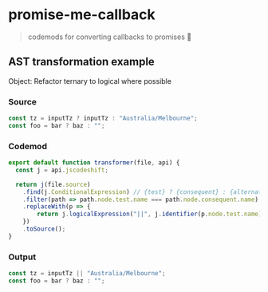 # promise-me-callback
> codemods for converting callbacks to promises 🚀

## AST transformation example
Object: Refactor ternary to logical where possible
### Source
```js
const tz = inputTz ? inputTz : "Australia/Melbourne";
const foo = bar ? baz : "";
```

### Codemod
```js
export default function transformer(file, api) {
  const j = api.jscodeshift;

  return j(file.source)
    .find(j.ConditionalExpression) // {test} ? {consequent} : {alternate}
  	.filter(path => path.node.test.name === path.node.consequent.name)
 	.replaceWith(p => {
    	return j.logicalExpression("||", j.identifier(p.node.test.name), p.node.alternate)
    })
    .toSource();
}
```

### Output
```js
const tz = inputTz || "Australia/Melbourne";
const foo = bar ? baz : "";
```

